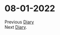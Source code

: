 # 08-01-2022

Previous [Diary](https://aryanmangla23.github.io/07-31-2022/) <br />                             Next [Diary](https://aryanmangla23.github.io/08-02-2022/).
